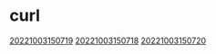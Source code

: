 # curl
[20221003150719](/zet/20221003150719/README.md)
[20221003150718](/zet/20221003150718/README.md)
[20221003150720](/zet/20221003150720/README.md)

